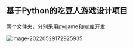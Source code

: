 ## 基于Python的吃豆人游戏设计项目

两个文件夹，分别采用pygame和np库开发

![image-20220529172925935](C:\Users\只属于她\AppData\Roaming\Typora\typora-user-images\image-20220529172925935.png)

